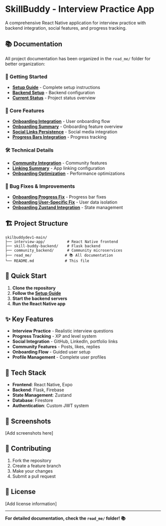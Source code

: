 # SkillBuddy - Interview Practice App

A comprehensive React Native application for interview practice with backend integration, social features, and progress tracking.

## 📚 Documentation

All project documentation has been organized in the `read_me/` folder for better organization:

### 🚀 Getting Started
- **[Setup Guide](read_me/SETUP_GUIDE.md)** - Complete setup instructions
- **[Backend Setup](read_me/BACKEND_SETUP_COMPLETE.md)** - Backend configuration
- **[Current Status](read_me/CURRENT_STATUS.md)** - Project status overview

### 🔧 Core Features
- **[Onboarding Integration](read_me/ONBOARDING_INTEGRATION.md)** - User onboarding flow
- **[Onboarding Summary](read_me/ONBOARDING_SUMMARY.md)** - Onboarding feature overview
- **[Social Links Persistence](read_me/SOCIAL_LINKS_PERSISTENCE.md)** - Social media integration
- **[Progress Bars Integration](read_me/PROGRESS_BARS_INTEGRATION_SUMMARY.md)** - Progress tracking

### 🛠 Technical Details
- **[Community Integration](read_me/COMMUNITY_INTEGRATION_SUMMARY.md)** - Community features
- **[Linking Summary](read_me/LINKING_SUMMARY.md)** - App linking configuration
- **[Onboarding Optimization](read_me/ONBOARDING_OPTIMIZATION_SUMMARY.md)** - Performance optimizations

### 🔧 Bug Fixes & Improvements
- **[Onboarding Progress Fix](read_me/ONBOARDING_PROGRESS_FIX.md)** - Progress bar fixes
- **[Onboarding User-Specific Fix](read_me/ONBOARDING_USER_SPECIFIC_FIX.md)** - User data isolation
- **[Onboarding Zustand Integration](read_me/ONBOARDING_ZUSTAND_INTEGRATION_COMPLETE.md)** - State management

## 🏗 Project Structure

```
skilbuddydev1-main/
├── interview-app/          # React Native frontend
├── skill-buddy-backend/    # Flask backend
├── community_backend/      # Community microservices
├── read_me/               # 📚 All documentation
└── README.md              # This file
```

## 🚀 Quick Start

1. **Clone the repository**
2. **Follow the [Setup Guide](read_me/SETUP_GUIDE.md)**
3. **Start the backend servers**
4. **Run the React Native app**

## ✨ Key Features

- **Interview Practice** - Realistic interview questions
- **Progress Tracking** - XP and level system
- **Social Integration** - GitHub, LinkedIn, portfolio links
- **Community Features** - Posts, likes, replies
- **Onboarding Flow** - Guided user setup
- **Profile Management** - Complete user profiles

## 🔧 Tech Stack

- **Frontend**: React Native, Expo
- **Backend**: Flask, Firebase
- **State Management**: Zustand
- **Database**: Firestore
- **Authentication**: Custom JWT system

## 📱 Screenshots

[Add screenshots here]

## 🤝 Contributing

1. Fork the repository
2. Create a feature branch
3. Make your changes
4. Submit a pull request

## 📄 License

[Add license information]

---

**For detailed documentation, check the `read_me/` folder! 📚** 